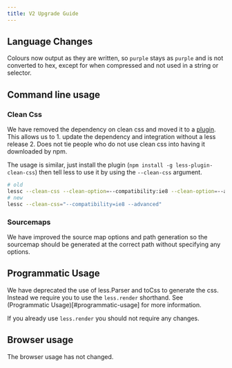 ```yaml
---
title: V2 Upgrade Guide
---
```


Language Changes
----------------

Colours now output as they are written, so `purple` stays as `purple` and is not converted to hex, except for when compressed and not used in a string or selector.

Command line usage
------------------

### Clean Css

We have removed the dependency on clean css and moved it to a [plugin](https://github.com/less/less-plugin-clean-css).
This allows us to 1. update the dependency and integration without a less release 2. Does not tie people who do not use clean css into having it downloaded by npm.

The usage is similar, just install the plugin (`npm install -g less-plugin-clean-css`) then tell less to use it by using the
`--clean-css` argument.

```bash
# old
lessc --clean-css --clean-option=--compatibility:ie8 --clean-option=--advanced
# new
lessc --clean-css="--compatibility=ie8 --advanced"
```

### Sourcemaps

We have improved the source map options and path generation so the sourcemap should be generated at the correct path without specifying any options.

Programmatic Usage
------------------

We have deprecated the use of less.Parser and toCss to generate the css. Instead we require you to use the `less.render` shorthand.
See (Programmatic Usage)[#programmatic-usage] for more information.

If you already use `less.render` you should not require any changes.

Browser usage
-------------

The browser usage has not changed.
